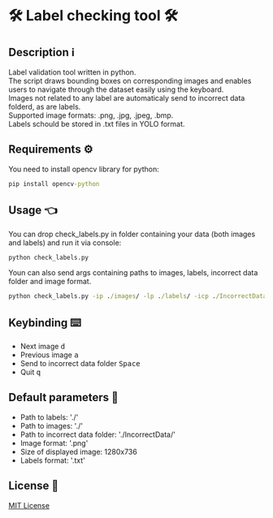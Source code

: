 # **🛠️ Label checking tool 🛠️**

## Description ℹ️

Label validation tool written in python.<br />
The script draws bounding boxes on corresponding images and enables users to navigate through the dataset easily using the keyboard.<br />
Images not related to any label are automaticaly send to incorrect data folderd, as are labels.<br />
Supported image formats: .png, .jpg, .jpeg, .bmp.<br />
Labels schould be stored in .txt files in YOLO format.

## Requirements ⚙️

You need to install opencv library for python:
```cmd
pip install opencv-python
```

## Usage 👈

You can drop check_labels.py in folder containing your data (both images and labels) and run it via console:
```cmd
python check_labels.py 
```

Youn can also send args containing paths to images, labels, incorrect data folder and image format.
```cmd
python check_labels.py -ip ./images/ -lp ./labels/ -icp ./IncorrectData/ -if .png
```

## Keybinding ⌨️

* Next image <kbd>d</kbd>
* Previous image <kbd>a</kbd>
* Send to incorrect data folder <kbd>Space</kbd>
* Quit <kbd>q</kbd>

## Default parameters 🧰

* Path to labels: './'
* Path to images: './'
* Path to incorrect data folder: './IncorrectData/'
* Image format: '.png'
* Size of displayed image: 1280x736
* Labels format: '.txt'

## License :page_facing_up:
[MIT License](LICENSE)
